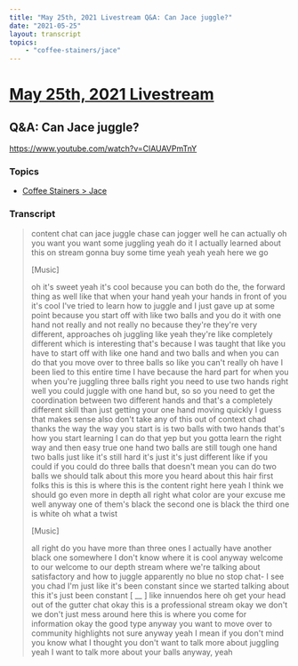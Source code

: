 ```yaml
---
title: "May 25th, 2021 Livestream Q&A: Can Jace juggle?"
date: "2021-05-25"
layout: transcript
topics:
    - "coffee-stainers/jace"
---
```

# [May 25th, 2021 Livestream](../2021-05-25.md)
## Q&A: Can Jace juggle?
https://www.youtube.com/watch?v=ClAUAVPmTnY

### Topics
* [Coffee Stainers > Jace](../topics/coffee-stainers/jace.md)

### Transcript

> content chat can jace juggle chase can jogger well he can actually oh you want you want some juggling yeah do it I actually learned about this on stream gonna buy some time yeah yeah yeah here we go
>
> [Music]
>
> oh it's sweet yeah it's cool because you can both do the, the forward thing as well like that when your hand yeah your hands in front of you it's cool I've tried to learn how to juggle and I just gave up at some point because you start off with like two balls and you do it with one hand not really and not really no because they're they're very different, approaches oh juggling like yeah they're like completely different which is interesting that's because I was taught that like you have to start off with like one hand and two balls and when you can do that you move over to three balls so like you can't really oh have I been lied to this entire time I have because the hard part for when you when you're juggling three balls right you need to use two hands right well you could juggle with one hand but, so so you need to get the coordination between two different hands and that's a completely different skill than just getting your one hand moving quickly I guess that makes sense also don't take any of this out of context chad thanks the way the way you start is is two balls with two hands that's how you start learning I can do that yep but you gotta learn the right way and then easy true one hand two balls are still tough one hand two balls just like it's still hard it's just it's just different like if you could if you could do three balls that doesn't mean you can do two balls we should talk about this more you heard about this hair first folks this is this is where this is the content right here yeah I think we should go even more in depth all right what color are your excuse me well anyway one of them's black the second one is black the third one is white oh what a twist
>
> [Music]
>
> all right do you have more than three ones I actually have another black one somewhere I don't know where it is cool anyway welcome to our welcome to our depth stream where we're talking about satisfactory and how to juggle apparently no blue no stop chat- I see you chad I'm just like it's been constant since we started talking about this it's just been constant [ __ ] like innuendos here oh get your head out of the gutter chat okay this is a professional stream okay we don't we don't just mess around here this is where you come for information okay the good type anyway you want to move over to community highlights not sure anyway yeah I mean if you don't mind you know what I thought you don't want to talk more about juggling yeah I want to talk more about your balls anyway, yeah
